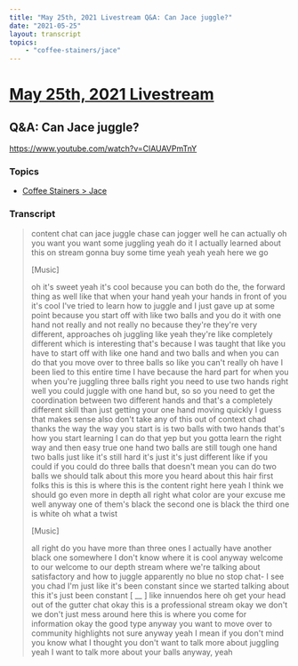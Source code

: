 ```yaml
---
title: "May 25th, 2021 Livestream Q&A: Can Jace juggle?"
date: "2021-05-25"
layout: transcript
topics:
    - "coffee-stainers/jace"
---
```

# [May 25th, 2021 Livestream](../2021-05-25.md)
## Q&A: Can Jace juggle?
https://www.youtube.com/watch?v=ClAUAVPmTnY

### Topics
* [Coffee Stainers > Jace](../topics/coffee-stainers/jace.md)

### Transcript

> content chat can jace juggle chase can jogger well he can actually oh you want you want some juggling yeah do it I actually learned about this on stream gonna buy some time yeah yeah yeah here we go
>
> [Music]
>
> oh it's sweet yeah it's cool because you can both do the, the forward thing as well like that when your hand yeah your hands in front of you it's cool I've tried to learn how to juggle and I just gave up at some point because you start off with like two balls and you do it with one hand not really and not really no because they're they're very different, approaches oh juggling like yeah they're like completely different which is interesting that's because I was taught that like you have to start off with like one hand and two balls and when you can do that you move over to three balls so like you can't really oh have I been lied to this entire time I have because the hard part for when you when you're juggling three balls right you need to use two hands right well you could juggle with one hand but, so so you need to get the coordination between two different hands and that's a completely different skill than just getting your one hand moving quickly I guess that makes sense also don't take any of this out of context chad thanks the way the way you start is is two balls with two hands that's how you start learning I can do that yep but you gotta learn the right way and then easy true one hand two balls are still tough one hand two balls just like it's still hard it's just it's just different like if you could if you could do three balls that doesn't mean you can do two balls we should talk about this more you heard about this hair first folks this is this is where this is the content right here yeah I think we should go even more in depth all right what color are your excuse me well anyway one of them's black the second one is black the third one is white oh what a twist
>
> [Music]
>
> all right do you have more than three ones I actually have another black one somewhere I don't know where it is cool anyway welcome to our welcome to our depth stream where we're talking about satisfactory and how to juggle apparently no blue no stop chat- I see you chad I'm just like it's been constant since we started talking about this it's just been constant [ __ ] like innuendos here oh get your head out of the gutter chat okay this is a professional stream okay we don't we don't just mess around here this is where you come for information okay the good type anyway you want to move over to community highlights not sure anyway yeah I mean if you don't mind you know what I thought you don't want to talk more about juggling yeah I want to talk more about your balls anyway, yeah
